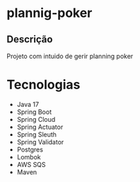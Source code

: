 # plannig-poker

## Descrição

Projeto com intuido de gerir planning poker

# Tecnologias

- Java 17
- Spring Boot
- Spring Cloud
- Spring Actuator
- Spring Sleuth
- Spring Validator
- Postgres
- Lombok
- AWS SQS
- Maven

